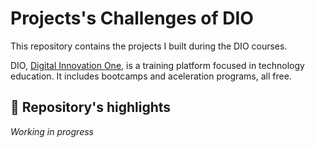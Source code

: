 # Projects's Challenges of DIO
This repository contains the projects I built during the DIO courses. 

DIO, [Digital Innovation One](https://www.dio.me/), is a training platform focused in technology education. It includes bootcamps and aceleration programs, all free.

## 🔆 Repository's highlights

*Working in progress*

<!---
### Portfolio model
Course: HTML5 and CSS3<br>
[Repository]() | [Webpage]()

<br>

[]()

This web page contains links to my social medias shown in a mocked up mobile phone screen. I worked with iframes, responsive design, CSS transitions and animations.

##
-->


<!---## Links Úteis
[Sintaxe Básica Markdown](https://www.markdownguide.org/basic-syntax/)-->
